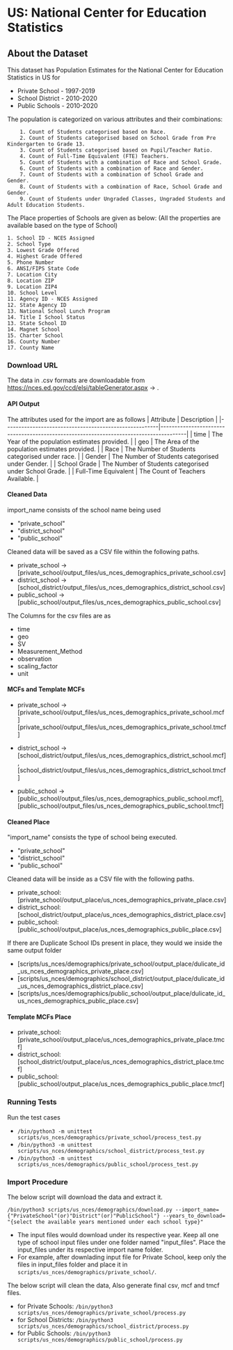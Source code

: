 # US: National Center for Education Statistics

## About the Dataset
This dataset has Population Estimates for the National Center for Education Statistics in US for 
- Private School - 1997-2019
- School District - 2010-2020
- Public Schools - 2010-2020

The population is categorized on various attributes and their combinations:
        
        1. Count of Students categorised based on Race.
        2. Count of Students categorised based on School Grade from Pre Kindergarten to Grade 13.
        3. Count of Students categorised based on Pupil/Teacher Ratio.
        4. Count of Full-Time Equivalent (FTE) Teachers. 
        5. Count of Students with a combination of Race and School Grade. 
        6. Count of Students with a combination of Race and Gender.
        7. Count of Students with a combination of School Grade and Gender.
        8. Count of Students with a combination of Race, School Grade and Gender.
        9. Count of Students under Ungraded Classes, Ungraded Students and Adult Education Students.

The Place properties of Schools are given as below:
    (All the properties are available based on the type of School)

    1. School ID - NCES Assigned
    2. School Type
    3. Lowest Grade Offered
    4. Highest Grade Offered
    5. Phone Number
    6. ANSI/FIPS State Code
    7. Location City
    8. Location ZIP
    9. Location ZIP4
    10. School Level
    11. Agency ID - NCES Assigned
    12. State Agency ID
    13. National School Lunch Program
    14. Title I School Status
    13. State School ID
    14. Magnet School
    15. Charter School
    16. County Number
    17. County Name
        

### Download URL
The data in .csv formats are downloadable from https://nces.ed.gov/ccd/elsi/tableGenerator.aspx -> 	.


#### API Output
The attributes used for the import are as follows
| Attribute      					| Description                                                 				|
|-------------------------------------------------------|---------------------------------------------------------------------------------------|
| time       					| The Year of the population estimates provided. 				|
| geo       					| The Area of the population estimates provided. 				|
| Race  				| The Number of Students categorised under race. 						|
| Gender   	| The Number of Students categorised under Gender.  |
| School Grade  	        	| The Number of Students categorised under School Grade. 		|
| Full-Time Equivalent 				| The Count of Teachers Available.						|



#### Cleaned Data
import_name consists of the school name being used 
- "private_school"
- "district_school"
- "public_school"

Cleaned data will be saved as a CSV file within the following paths.
- private_school -> [private_school/output_files/us_nces_demographics_private_school.csv]
- district_school -> [school_district/output_files/us_nces_demographics_district_school.csv]
- public_school -> [public_school/output_files/us_nces_demographics_public_school.csv]

The Columns for the csv files are as 
- time
- geo
- SV
- Measurement_Method
- observation
- scaling_factor
- unit



#### MCFs and Template MCFs
- private_school -> [private_school/output_files/us_nces_demographics_private_school.mcf]
                    [private_school/output_files/us_nces_demographics_private_school.tmcf]


- district_school -> [school_district/output_files/us_nces_demographics_district_school.mcf],
                     [school_district/output_files/us_nces_demographics_district_school.tmcf]


- public_school ->  [public_school/output_files/us_nces_demographics_public_school.mcf],
                    [public_school/output_files/us_nces_demographics_public_school.tmcf]


#### Cleaned Place
"import_name" consists the type of school being executed. 
- "private_school"
- "district_school"
- "public_school"

Cleaned data will be inside as a CSV file with the following paths.
- private_school:
[private_school/output_place/us_nces_demographics_private_place.csv]
- district_school:
[school_district/output_place/us_nces_demographics_district_place.csv]
- public_school:
[public_school/output_place/us_nces_demographics_public_place.csv]

If there are Duplicate School IDs present in place, they would we inside the same output folder
- [scripts/us_nces/demographics/private_school/output_place/dulicate_id_us_nces_demographics_private_place.csv]
- [scripts/us_nces/demographics/school_district/output_place/dulicate_id_us_nces_demographics_district_place.csv]
- [scripts/us_nces/demographics/public_school/output_place/dulicate_id_us_nces_demographics_public_place.csv]


#### Template MCFs Place
- private_school:
[private_school/output_place/us_nces_demographics_private_place.tmcf]
- district_school:
[school_district/output_place/us_nces_demographics_district_place.tmcf]
- public_school:
[public_school/output_place/us_nces_demographics_public_place.tmcf]

### Running Tests

Run the test cases

- `/bin/python3 -m unittest scripts/us_nces/demographics/private_school/process_test.py`
- `/bin/python3 -m unittest scripts/us_nces/demographics/school_district/process_test.py`
- `/bin/python3 -m unittest scripts/us_nces/demographics/public_school/process_test.py`




### Import Procedure

The below script will download the data and extract it.

`/bin/python3 scripts/us_nces/demographics/download.py --import_name={"PrivateSchool"(or)"District"(or)"PublicSchool"} --years_to_download= "{select the available years mentioned under each school type}"`

- The input files would download under its respective year. Keep all one type of school input files under one folder named "input_files". Place the input_files under its respective import name folder.
- For example, after downlading input file for Private School, keep only the files in input_files folder and place it in `scripts/us_nces/demographics/private_school/`.

The below script will clean the data, Also generate final csv, mcf and tmcf files.
- for Private Schools:
`/bin/python3 scripts/us_nces/demographics/private_school/process.py`
- for School Districts:
`/bin/python3 scripts/us_nces/demographics/school_district/process.py`
- for Public Schools:
`/bin/python3 scripts/us_nces/demographics/public_school/process.py`
